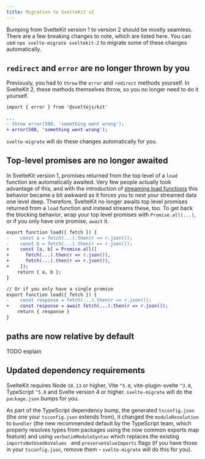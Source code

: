 ```yaml
---
title: Migration to SvelteKit v2
---
```


Bumping from SvelteKit version 1 to version 2 should be mostly seamless. There are a few breaking changes to note, which are listed here. You can use `npx svelte-migrate sveltekit-2` to migrate some of these changes automatically.

## `redirect` and `error` are no longer thrown by you

Previously, you had to `throw` the `error` and `redirect` methods yourself. In SvelteKit 2, these methods themselves throw, so you no longer need to do it yourself.

```diff
import { error } from '@sveltejs/kit'

...
- throw error(500, 'something went wrong');
+ error(500, 'something went wrong');
```

`svelte-migrate` will do these changes automatically for you.

## Top-level promises are no longer awaited

In SvelteKit version 1, promises returned from the top level of a `load` function are automatically awaited. Very few people actually took advantage of this, and with the introduction of [streaming load functions](https://svelte.dev/blog/streaming-snapshots-sveltekit) this behavior became a bit awkward as it forces you to nest your streamed data one level deep. Therefore, SvelteKit no longer awaits top level promises returned from a `load` function and instead streams these, too. To get back the blocking behavior, wrap your top level promises with `Promise.all(...)`, or if you only have one promise, `await` it.

```diff
export function load({ fetch }) {
-    const a = fetch(...).then(r => r.json());
-    const b = fetch(...).then(r => r.json());
+    const [a, b] = Promise.all([
+      fetch(...).then(r => r.json()),
+      fetch(...).then(r => r.json()),
+    ]);
    return { a, b };
}

// Or if you only have a single promise
export function load({ fetch }) {
-    const response = fetch(...).then(r => r.json());
+    const response = await fetch(...).then(r => r.json());
    return { response }
}
```

## paths are now relative by default

TODO explain

## Updated dependency requirements

SvelteKit requires Node `18.13` or higher, Vite `^5.0`, vite-plugin-svelte `^3.0`, TypeScript `^5.0` and Svelte version 4 or higher. `svelte-migrate` will do the `package.json` bumps for you.

As part of the TypeScript dependency bump, the generated `tsconfig.json` (the one your `tsconfig.json` extends from), it changed the `moduleResolution` to `bundler` (the new recommended default by the TypeScript team, which properly resolves types from packages using the now common exports map feature) and using `verbatimModuleSyntax` which replaces the existing `importsNotUsedAsValues ` and `preserveValueImports` flags (if you have those in your `tsconfig.json`, remove them - `svelte-migrate` will do this for you). 

